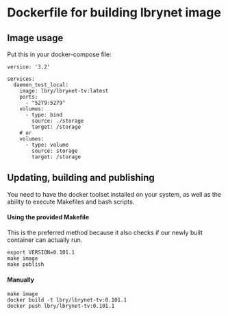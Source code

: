 # Dockerfile for building lbrynet image

## Image usage

Put this in your docker-compose file:

```
version: '3.2'

services:
  daemon_test_local:
    image: lbry/lbrynet-tv:latest
    ports:
      - "5279:5279"
    volumes:
      - type: bind
        source: ./storage
        target: /storage
    # or
    volumes:
      - type: volume
        source: storage
        target: /storage
```

## Updating, building and publishing

You need to have the docker toolset installed on your system, as well as the ability to execute Makefiles and bash scripts.

#### Using the provided Makefile

This is the preferred method because it also checks if our newly built container can actually run.

```
export VERSION=0.101.1
make image
make publish
```

#### Manually

```
make image
docker build -t lbry/lbrynet-tv:0.101.1
docker push lbry/lbrynet-tv:0.101.1
```
